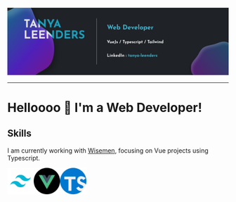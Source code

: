 ![Header](ressources/github-banner.jpg "Header")

---

# Helloooo 👋 I'm a Web Developer!

## Skills 
I am currently working with [Wisemen](https://wisemen.digital/), focusing on Vue projects using Typescript. 

<div style='display: flex'>
<img src="ressources/tailwind.png" alt="Tailwind" width="60" inline>
<img src="ressources/vue.png" alt="VueJs" width="60" inline>
<img src="ressources/typescript.png" alt="TypeScript" width="60" inline>
</div>
